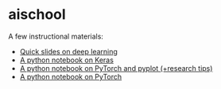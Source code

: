 # aischool

A few instructional materials:
- [Quick slides on deep learning](deep_learning_slides.pdf)
- [A python notebook on Keras](nnets.ipynb)
- [A python notebook on PyTorch and pyplot (+research tips)](pytorch-pyplot-intro.ipynb)
- [A python notebook on PyTorch](Pytorch1.0Tutorial.ipynb)

